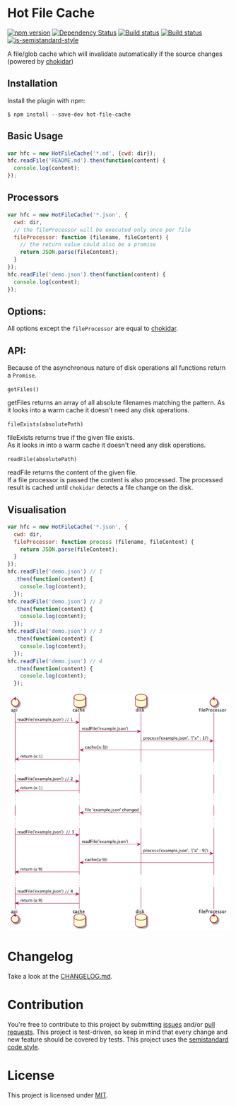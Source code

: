 Hot File Cache
========================================
[![npm version](https://badge.fury.io/js/hot-file-cache.svg)](http://badge.fury.io/js/hot-file-cache) [![Dependency Status](https://david-dm.org/jantimon/hot-file-cache.svg)](https://david-dm.org/jantimon/hot-file-cache) [![Build status](https://travis-ci.org/jantimon/hot-file-cache.svg)](https://travis-ci.org/jantimon/hot-file-cache) [![Build status](https://ci.appveyor.com/api/projects/status/u0798wdxt4qho7xq/branch/master?svg=true)](https://ci.appveyor.com/project/jantimon/hot-file-cache/branch/master)
 [![js-semistandard-style](https://img.shields.io/badge/code%20style-semistandard-brightgreen.svg?style=flat-square)](https://github.com/Flet/semistandard)

A file/glob cache which will invalidate automatically if the source changes (powered by [chokidar](https://github.com/paulmillr/chokidar))

Installation
------------

Install the plugin with npm:
```shell
$ npm install --save-dev hot-file-cache
```

Basic Usage
-----------

```javascript
var hfc = new HotFileCache('*.md', {cwd: dir});
hfc.readFile('README.md').then(function(content) {
  console.log(content);
});
```

Processors
-----------


```javascript
var hfc = new HotFileCache('*.json', {
  cwd: dir,
  // the fileProcessor will be executed only once per file
  fileProcessor: function (filename, fileContent) {
    // the return value could also be a promise
    return JSON.parse(fileContent);
  }
});
hfc.readFile('demo.json').then(function(content) {
  console.log(content);
});
```

Options:
-----------

All options except the `fileProcessor` are equal to [chokidar](https://github.com/paulmillr/chokidar#getting-started).


API:
-----------

Because of the asynchronous nature of disk operations all functions return a `Promise`.

 `getFiles()`

getFiles returns an array of all absolute filenames matching the pattern. As it looks into a warm cache it doesn't need any disk operations.

`fileExists(absolutePath)` 

fileExists returns true if the given file exists.  
As it looks in into a warm cache it doesn't need any disk operations.


`readFile(absolutePath)`

readFile returns the content of the given file.  
If a file processor is passed the content is also processed.
The processed result is cached until `chokidar` detects a file change on the disk.


Visualisation
-----------

```javascript
var hfc = new HotFileCache('*.json', {
  cwd: dir,
  fileProcessor: function process (filename, fileContent) {
    return JSON.parse(fileContent);
  }
});
hfc.readFile('demo.json') // 1
  .then(function(content) {
    console.log(content);
  });
hfc.readFile('demo.json') // 2
  .then(function(content) {
    console.log(content);
  });
hfc.readFile('demo.json') // 3
  .then(function(content) {
    console.log(content);
  });
hfc.readFile('demo.json') // 4
  .then(function(content) {
    console.log(content);
  });
```

[![Concept flow uml](https://raw.githubusercontent.com/jantimon/hot-file-cache/master/flow.png)](https://github.com/jantimon/hot-file-cache/blob/master/flow.puml)

# Changelog

Take a look at the  [CHANGELOG.md](https://github.com/jantimon/hot-file-cache/tree/master/CHANGELOG.md).


# Contribution

You're free to contribute to this project by submitting [issues](https://github.com/jantimon/hot-file-cache/issues) and/or [pull requests](https://github.com/jantimon/hot-file-cache/pulls). This project is test-driven, so keep in mind that every change and new feature should be covered by tests.
This project uses the [semistandard code style](https://github.com/Flet/semistandard).

# License

This project is licensed under [MIT](https://github.com/jantimon/hot-file-cache/blob/master/LICENSE).

